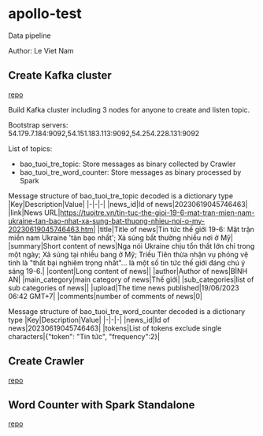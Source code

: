 # apollo-test

Data pipeline

Author: Le Viet Nam

## Create Kafka cluster
[repo](https://github.com/namlv7197/kafka-cluster)

Build Kafka cluster including 3 nodes for anyone to create and listen topic.

Bootstrap servers: 54.179.7.184:9092,54.151.183.113:9092,54.254.228.131:9092

List of topics:
- bao_tuoi_tre_topic: Store messages as binary collected by Crawler
- bao_tuoi_tre_word_counter: Store messages as binary processed by Spark
  
Message structure of bao_tuoi_tre_topic decoded is a dictionary type
|Key|Description|Value|
|-|-|-|
|news_id|Id of news|20230619045746463|
|link|News URL|https://tuoitre.vn/tin-tuc-the-gioi-19-6-mat-tran-mien-nam-ukraine-tan-bao-nhat-xa-sung-bat-thuong-nhieu-noi-o-my-20230619045746463.htm|
|title|Title of news|Tin tức thế giới 19-6: Mặt trận miền nam Ukraine 'tàn bạo nhất'; Xả súng bất thường nhiều nơi ở Mỹ|
|summary|Short content of news|Nga nói Ukraine chịu tổn thất lớn chỉ trong một ngày; Xả súng tại nhiều bang ở Mỹ; Triều Tiên thừa nhận vụ phóng vệ tinh là "thất bại nghiêm trọng nhất"... là một số tin tức thế giới đáng chú ý sáng 19-6.|
|content|Long content of news||
|author|Author of news|BÌNH AN|
|main_category|main category of news|Thế giới|
|sub_categories|list of sub categories of news||
|upload|The time news published|19/06/2023 06:42 GMT+7|
|comments|number of comments of news|0|

Message structure of bao_tuoi_tre_word_counter decoded is a dictionary type
|Key|Description|Value|
|-|-|-|
|news_id|Id of news|20230619045746463|
|tokens|List of tokens exclude single characters|{"token": "Tin tức", "frequency":2}|

## Create Crawler
[repo](https://github.com/namlv7197/vietnamese-news-crawler)

## Word Counter with Spark Standalone
[repo](https://github.com/namlv7197/vietnamese-news-crawler-word-counter)
